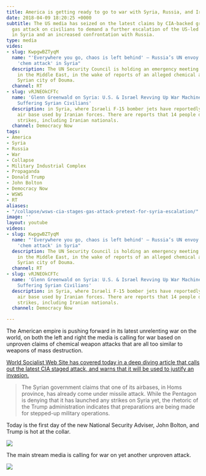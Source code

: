 ```yaml
---
title: America is getting ready to go to war with Syria, Russia, and Iran
date: 2018-04-09 18:20:25 +0000
subtitle: The US media has seized on the latest claims by CIA-backed groups of a poison
  gas attack on civilians to demand a further escalation of the US-led war for regime-change
  in Syria and an increased confrontation with Russia.
type: media
vides:
- slug: KwpgwBZTyqM
  name: "'Everywhere you go, chaos is left behind' – Russia’s UN envoy to US over
    'chem attack' in Syria"
  description: The UN Security Council is holding an emergency meeting on security
    in the Middle East, in the wake of reports of an alleged chemical attack in the
    Syrian city of Douma.
  channel: RT
- slug: vRJNEOkCFTc
  name: 'Glenn Greenwald on Syria: U.S. & Israel Revving Up War Machine Won’t Help
    Suffering Syrian Civilians'
  description: in Syria, where Israeli F-15 bomber jets have reportedly bombed a Syrian
    air base used by Iranian forces. There are reports that 14 people died in the
    strikes, including Iranian nationals.
  channel: Democracy Now
tags:
- America
- Syria
- Russia
- War
- Collapse
- Military Industrial Complex
- Propaganda
- Donald Trump
- John Bolton
- Democracy Now
- WSWS
- RT
aliases:
- "/collapse/wsws-cia-stages-gas-attack-pretext-for-syria-escalation/"
image: ''
layout: youtube
videos:
- slug: KwpgwBZTyqM
  name: "'Everywhere you go, chaos is left behind' – Russia’s UN envoy to US over
    'chem attack' in Syria"
  description: The UN Security Council is holding an emergency meeting on security
    in the Middle East, in the wake of reports of an alleged chemical attack in the
    Syrian city of Douma.
  channel: RT
- slug: vRJNEOkCFTc
  name: 'Glenn Greenwald on Syria: U.S. & Israel Revving Up War Machine Won’t Help
    Suffering Syrian Civilians'
  description: in Syria, where Israeli F-15 bomber jets have reportedly bombed a Syrian
    air base used by Iranian forces. There are reports that 14 people died in the
    strikes, including Iranian nationals.
  channel: Democracy Now

---
```

The American empire is pushing forward in its latest unrelenting war on the world, on both the left and right the media is calling for war based on unproven claims of chemical weapon attacks that are all too similar to weapons of mass destruction.

[World Socialist Web Site has covered today in a deep diving article that calls out the latest CIA staged attack, and warns that it will be used to justify an invasion.](http://www.wsws.org/en/articles/2018/04/09/pers-a09.html "CIA stages gas attack pretext for Syria escalation")

> The Syrian government claims that one of its airbases, in Homs province, has already come under missile attack. While the Pentagon is denying that it has launched any strikes on Syria yet, the rhetoric of the Trump administration indicates that preparations are being made for stepped-up military operations.

Today is the first day of the new National Security Adviser, John Bolton, and Trump is hot at the collar.

![](/uploads/2018/04/10/2018-04-09-trump-syria.jpg)

The main stream media is calling for war on yet another unproven attack.

![](/uploads/2018/04/10/2018-04-09-war-on-syria.jpg)